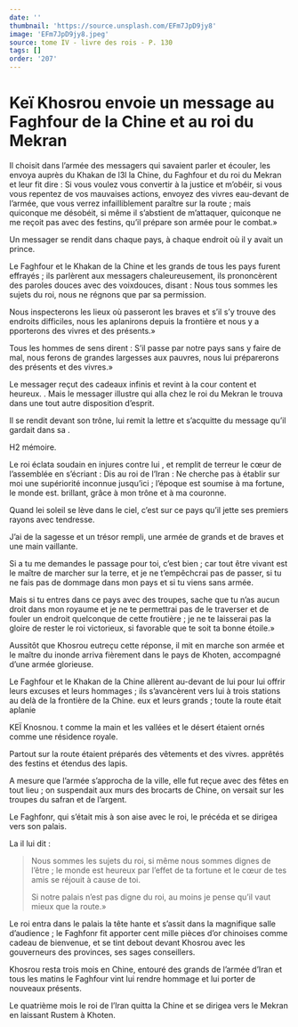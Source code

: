 ```yaml
---
date: ''
thumbnail: 'https://source.unsplash.com/EFm7JpD9jy8'
image: 'EFm7JpD9jy8.jpeg'
source: tome IV - livre des rois - P. 130
tags: []
order: '207'
---
```


# Keï Khosrou envoie un message au Faghfour de la Chine et au roi du Mekran

Il choisit dans l’armée des messagers qui savaient parler et écouler, les envoya auprès du Khakan de l3l la Chine, du Faghfour et du roi du Mekran et leur fit dire : Si vous voulez vous convertir à la justice et m’obéir, si vous vous repentez de vos mauvaises actions, envoyez des vivres eau-devant de l’armée, que vous verrez infailliblement paraître sur la route ; mais quiconque me désobéit, si même il s’abstient de m’attaquer, quiconque ne me reçoit pas avec des festins, qu’il prépare son armée pour le combat.»

Un messager se rendit dans chaque pays, à chaque endroit où il y avait un prince.

Le Faghfour et le Khakan de la Chine et les grands de tous les pays furent effrayés ; ils parlèrent aux messagers chaleureusement, ils prononcèrent des paroles douces avec des voixdouces, disant : Nous tous sommes les sujets du roi, nous ne régnons que par sa permission.

Nous inspecterons les lieux où passeront les braves et s’il s’y trouve des endroits difficiles, nous les aplanirons depuis la frontière et nous y a pporterons des vivres et des présents.»

Tous les hommes de sens dirent : S’il passe par notre pays sans y faire de mal, nous ferons de grandes largesses aux pauvres, nous lui préparerons des présents et des vivres.»

Le messager reçut des cadeaux infinis et revint à la cour content et heureux. .
Mais le messager illustre qui alla chez le roi du Mekran le trouva dans une tout autre disposition d’esprit.

Il se rendit devant son trône, lui remit la lettre et s’acquitte du message qu’il gardait dans sa .

H2 mémoire.

Le roi éclata soudain en injures contre lui , et remplit de terreur le cœur de l’assemblée en s’écriant : Dis au roi de l’Iran : Ne cherche pas à établir sur moi une supériorité inconnue jusqu’ici ; l’époque est soumise à ma fortune, le monde est. brillant, grâce à mon trône et à ma couronne.

Quand lei soleil se lève dans le ciel, c’est sur ce pays qu’il jette ses premiers rayons avec tendresse.

J’ai de la sagesse et un trésor rempli, une armée de grands et de braves et une main vaillante.

Si a tu me demandes le passage pour toi, c’est bien ; car tout être vivant est le maître de marcher sur la terre, et je ne t’empêchcrai pas de passer, si tu ne fais pas de dommage dans mon pays et si tu viens sans armée.

Mais si tu entres dans ce pays avec des troupes, sache que tu n’as aucun droit dans mon royaume et je ne te permettrai pas de le traverser et de fouler un endroit quelconque de cette froutière ; je ne te laisserai pas la gloire de rester le roi victorieux, si favorable que te soit ta bonne étoile.»

Aussitôt que Khosrou eutreçu cette réponse, il mit en marche son armée et le maître du inonde arriva fièrement dans le pays de Khoten, accompagné d’une armée glorieuse.

Le Faghfour et le Khakan de la Chine allèrent au-devant de lui pour lui offrir leurs excuses et leurs hommages ; ils s’avancèrent vers lui à trois stations au delà de la frontière de la Chine. eux et leurs grands ; toute la route était aplanie

KEÏ Knosnou. t comme la main et les vallées et le désert étaient ornés comme une résidence royale.

Partout sur la route étaient préparés des vêtements et des vivres. apprêtés des festins et étendus des lapis.

A mesure que l’armée s’approcha de la ville, elle fut reçue avec des fêtes en tout lieu ; on suspendait aux murs des brocarts de Chine, on versait sur les troupes du safran et de l’argent.

Le Faghfonr, qui s’était mis à son aise avec le roi, le précéda et se dirigea vers son palais.

La il lui dit :

> Nous sommes les sujets du roi, si même nous sommes dignes de l’être ; le monde est heureux par l’effet de ta fortune et le cœur de tes amis se réjouit à cause de toi.
>
> Si notre palais n’est pas digne du roi, au moins je pense qu’il vaut mieux que la route.»

Le roi entra dans le palais la tête hante et s’assit dans la magnifique salle d’audience ; le Faghfonr fit apporter cent mille pièces d’or chinoises comme cadeau de bienvenue, et se tint debout devant Khosrou avec les gouverneurs des provinces, ses sages conseillers.

Khosrou resta trois mois en Chine, entouré des grands de l’armée d’Iran et tous les matins le Faghfour vint lui rendre hommage et lui porter de nouveaux présents.

Le quatrième mois le roi de l’Iran quitta la Chine et se dirigea vers le Mekran en laissant Rustem à Khoten.
